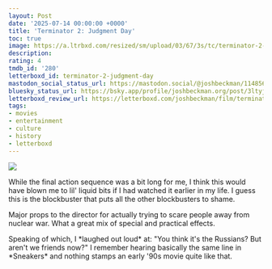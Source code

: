 ```yaml
---
layout: Post
date: '2025-07-14 00:00:00 +0000'
title: 'Terminator 2: Judgment Day'
toc: true
image: https://a.ltrbxd.com/resized/sm/upload/03/67/3s/tc/terminator-2-judgment-day-original-0-600-0-900-crop.jpg?v=12f5752b5c
description:
rating: 4
tmdb_id: '280'
letterboxd_id: terminator-2-judgment-day
mastodon_social_status_url: https://mastodon.social/@joshbeckman/114856376488824623
bluesky_status_url: https://bsky.app/profile/joshbeckman.org/post/3ltyjd5txiy2m
letterboxd_review_url: https://letterboxd.com/joshbeckman/film/terminator-2-judgment-day/
tags:
- movies
- entertainment
- culture
- history
- letterboxd
---
```


 <p><img src="https://a.ltrbxd.com/resized/sm/upload/03/67/3s/tc/terminator-2-judgment-day-original-0-600-0-900-crop.jpg?v=12f5752b5c"/></p> <p>While the final action sequence was a bit long for me, I think this would have blown me to lil' liquid bits if I had watched it earlier in my life. I guess this is the blockbuster that puts all the other blockbusters to shame.</p><p>Major props to the director for actually trying to scare people away from nuclear war. What a great mix of special and practical effects.</p><p>Speaking of which, I *laughed out loud* at: "You think it's the Russians? But aren't we friends now?" I remember hearing basically the same line in *Sneakers* and nothing stamps an early '90s movie quite like that.</p> 
